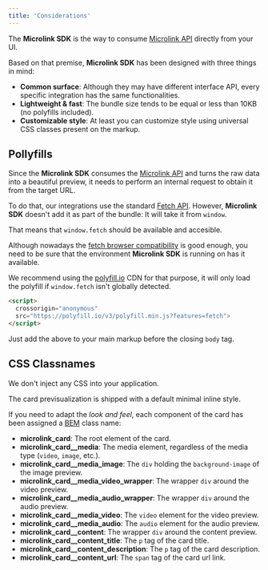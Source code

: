 ```yaml
---
title: 'Considerations'
--- 
```


The **Microlink SDK** is the way to consume [Microlink API](/docs/api) directly from your UI.

Based on that premise, **Microlink SDK** has been designed with three things in mind:

* **Common surface**: Although they may have different interface API, every specific integration has the same functionalities.
* **Lightweight & fast**: The bundle size tends to be equal or less than 10KB (no polyfills included).
* **Customizable style**: At least you can customize style using universal CSS classes present on the markup.

## Pollyfills

Since the **Microlink SDK** consumes the [Microlink API](/docs/api) and turns the raw data into a beautiful preview, it needs to perform an internal request to obtain it from the target URL.

To do that, our integrations use the standard [Fetch API](https://developer.mozilla.org/es/docs/Web/API/Fetch_API). However, **Microlink SDK** doesn't add it as part of the bundle: It will take it from `window`.

That means that `window.fetch` should be available and accesible.

Although nowadays the [fetch browser compatibility](https://caniuse.com/#search=fetch) is good enough, you need to be sure that the environment **Microlink SDK** is running on has it available.

We recommend using the [polyfill.io](https://polyfill.io/v3/) CDN for that purpose, it will only load the polyfill if `window.fetch` isn't globally detected.

```html
<script>
  crossorigin="anonymous" 
  src="https://polyfill.io/v3/polyfill.min.js?features=fetch">
</script>
```

Just add the above to your main markup before the closing `body` tag.

## CSS Classnames

We don't inject any CSS into your application. 

The card previsualization is shipped with a default minimal inline style.

If you need to adapt the *look and feel*, each component of the card has been assigned a [BEM](http://getbem.com/introduction) class name:

* **microlink_card**: The root element of the card.
* **microlink_card__media**: The media element, regardless of the media type (`video`, `image`, etc.).
* **microlink_card__media_image**: The `div` holding the `background-image` of the image preview.
* **microlink_card__media_video_wrapper**: The wrapper `div` around the video preview.
* **microlink_card__media_audio_wrapper**: The wrapper `div` around the audio preview.
* **microlink_card__media_video**: The `video` element for the video preview.
* **microlink_card__media_audio**: The `audio` element for the audio preview.
* **microlink_card__content**: The wrapper `div` around the content preview.
* **microlink_card__content_title**: The `p` tag of the card title.
* **microlink_card__content_description**: The `p` tag of the card description.
* **microlink_card__content_url**: The `span` tag of the card url link.
